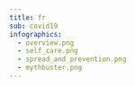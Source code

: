 ```yaml
---
title: fr
sub: covid19
infographics:
  - overview.png
  - self_care.png
  - spread_and_prevention.png
  - mythbuster.png
---
```

